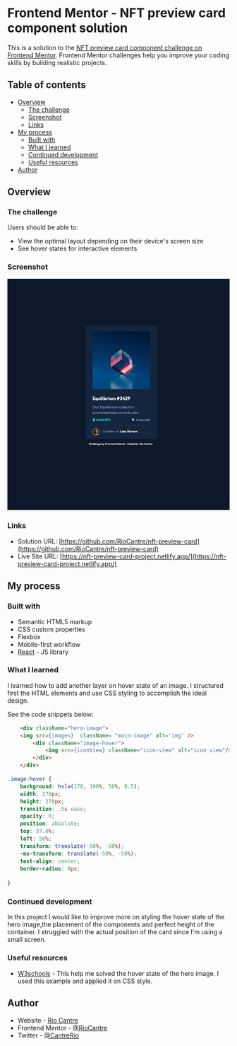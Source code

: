 # Frontend Mentor - NFT preview card component solution

This is a solution to the [NFT preview card component challenge on Frontend Mentor](https://www.frontendmentor.io/challenges/nft-preview-card-component-SbdUL_w0U). Frontend Mentor challenges help you improve your coding skills by building realistic projects. 

## Table of contents

- [Overview](#overview)
  - [The challenge](#the-challenge)
  - [Screenshot](#screenshot)
  - [Links](#links)
- [My process](#my-process)
  - [Built with](#built-with)
  - [What I learned](#what-i-learned)
  - [Continued development](#continued-development)
  - [Useful resources](#useful-resources)
- [Author](#author)


## Overview

### The challenge

Users should be able to:

- View the optimal layout depending on their device's screen size
- See hover states for interactive elements

### Screenshot

![Screenshot](./ScreenShot1.png)

### Links

- Solution URL: [https://github.com/RioCantre/nft-preview-card](https://github.com/RioCantre/nft-preview-card)
- Live Site URL: [https://nft-preview-card-project.netlify.app/](https://nft-preview-card-project.netlify.app/)

## My process

### Built with

- Semantic HTML5 markup
- CSS custom properties
- Flexbox
- Mobile-first workflow
- [React](https://reactjs.org/) - JS library

### What I learned

I learned how to add another layer on hover state of an image. I structured first the HTML elements and use CSS styling to accomplish the ideal design. 

See the code snippets below:

```html
    <div className="hero-image">
    <img src={images}  className= "main-image" alt='img' />
        <div className="image-hover">
            <img src={iconView} className="icon-view" alt="icon view"/>
        </div>
    </div>
```

```css
.image-hover {
    background: hsla(178, 100%, 50%, 0.5);
    width: 278px;
    height: 278px;
    transition: .5s ease;
    opacity: 0;
    position: absolute;
    top: 37.8%;
    left: 50%;
    transform: translate(-50%, -50%);
    -ms-transform: translate(-50%, -50%);
    text-align: center;
    border-radius: 8px;
    
}
```


### Continued development

In this project I would like to improve more on styling the hover state of the hero image,the placement of the components and perfect height of the container. I struggled with the actual position of the card since I'm using a small screen. 


### Useful resources

- [W3schools](https://www.w3schools.com/howto/tryit.asp?filename=tryhow_css_image_overlay_opacity) - This help me solved the hover state of the hero image. I used this example and applied it on CSS style.

## Author

- Website - [Rio Cantre](https://riocantre.netlify.app/)
- Frontend Mentor - [@RioCantre](https://www.frontendmentor.io/profile/RioCantre)
- Twitter - [@CantreRio](https://twitter.com/CantreRio)


